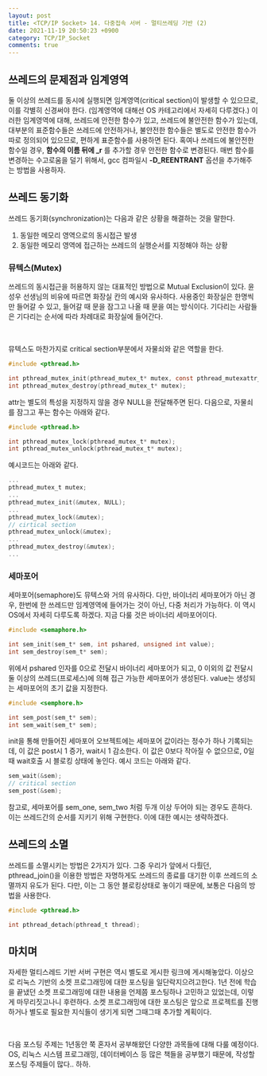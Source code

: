 ```yaml
--- 
layout​: ​post 
title​: ​<TCP/IP Socket> 14. 다중접속 서버 - 멀티쓰레딩 기반 (2) 
date​: ​2021-11-19 20:50:23 +0900 
category​: ​TCP/IP_Socket 
comments​: true 
--- 
```


## 쓰레드의 문제점과 임계영역

둘 이상의 쓰레드를 동시에 실행되면 임계영역(critical section)이 발생할 수 있으므로, 이를 각별히 신경써야 한다. (임계영역에 대해선 OS 카테고리에서 자세히 다루겠다.) 이러한 임계영역에 대해, 쓰레드에 안전한 함수가 있고, 쓰레드에 불안전한 함수가 있는데, 대부분의 표준함수들은 쓰레드에 안전하거나, 불안전한 함수들은 별도로 안전한 함수가 따로 정의되어 있으므로, 편하게 표준함수를 사용하면 된다. 혹여나 쓰레드에 불안전한 함수일 경우, **함수의 이름 뒤에 _r** 를 추가할 경우 안전한 함수로 변경된다. 매번 함수를 변경하는 수고로움을 덜기 위해서, gcc 컴파일시 **-D_REENTRANT** 옵션을 추가해주는 방법을 사용하자. 
 
## 쓰레드 동기화
 
​쓰레드 동기화(synchronization)는 다음과 같은 상황을 해결하는 것을 말한다.
1. 동일한 메모리 영역으로의 동시접근 발생
2. 동일한 메모리 영역에 접근하는 쓰레드의 실행순서를 지정해야 하는 상황

### 뮤텍스(Mutex)

쓰레드의 동시접근을 허용하지 않는 대표적인 방법으로 Mutual Exclusion이 있다. 윤성우 선생님의 비유에 따르면 화장실 칸의 예시와 유사하다. 사용중인 화장실은 한명씩만 들어갈 수 있고, 들어갈 때 문을 잠그고 나올 때 문을 여는 방식이다. 기다리는 사람들은 기다리는 순서에 따라 차례대로 화장실에 들어간다.

<br/>

뮤텍스도 마찬가지로 critical section부분에서 자물쇠와 같은 역할을 한다. 

```c
#include <pthread.h>

int pthread_mutex_init(pthread_mutex_t* mutex, const pthread_mutexattr_t* attr);
int pthread_mutex_destroy(pthread_mutex_t* mutex);
```

attr는 별도의 특성을 지정하지 않을 경우 NULL을 전달해주면 된다. 다음으로, 자물쇠를 잠그고 푸는 함수는 아래와 같다.

```c
#include <pthread.h>

int pthread_mutex_lock(pthread_mutex_t* mutex);
int pthread_mutex_unlock(pthread_mutex_t* mutex);
```

예시코드는 아래와 같다.

```c
...
pthread_mutex_t mutex;
...
pthread_mutex_init(&mutex, NULL);
...
pthread_mutex_lock(&mutex);
// cirtical section
pthread_mutex_unlock(&mutex);
...
pthread_mutex_destroy(&mutex);
...
```
### 세마포어

세마포어(semaphore)도 뮤텍스와 거의 유사하다. 다만, 바이너리 세마포어가 아닌 경우, 한번에 한 쓰레드만 임계영역에 들어가는 것이 아닌, 다중 처리가 가능하다. 이 역시 OS에서 자세히 다루도록 하겠다. 지금 다룰 것은 바이너리 세마포어이다.

```c
#include <semaphore.h>

int sem_init(sem_t* sem, int pshared, unsigned int value);
int sem_destroy(sem_t* sem);
```

위에서 pshared 인자를 0으로 전달시 바이너리 세마포어가 되고, 0 이외의 값 전달시 둘 이상의 쓰레드(프로세스)에 의해 접근 가능한 세마포어가 생성된다. value는 생성되는 세마포어의 초기 값을 지정한다.

```c
#include <semphore.h>

int sem_post(sem_t* sem);
int sem_wait(sem_t* sem);
```

init을 통해 만들어진 세마포어 오브젝트에는 세마포어 값이라는 정수가 하나 기록되는데, 이 값은 post시 1 증가, wait시 1 감소한다. 이 값은 0보다 작아질 수 없으므로, 0일때 wait호출 시 블로킹 상태에 놓인다. 예시 코드는 아래와 같다.

```c
sem_wait(&sem);
// critical section
sem_post(&sem);
```

참고로, 세마포어를 sem_one, sem_two 처럼 두개 이상 두어야 되는 경우도 흔하다. 이는 쓰레드간의 순서를 지키기 위해 구현한다. 이에 대한 예시는 생략하겠다. 

## 쓰레드의 소멸

쓰레드를 소멸시키는 방법은 2가지가 있다. 그중 우리가 앞에서 다뤘던, pthread_join()을 이용한 방법은 자명하게도
쓰레드의 종료를 대기한 이후 쓰레드의 소멸까지 유도가 된다. 다만, 이는 그 동안 블로킹상태로 놓이기 때문에, 보통은
다음의 방법을 사용한다.

```c
#include <pthread.h>

int pthread_detach(pthread_t thread);
```

## 마치며

자세한 멀티스레드 기반 서버 구현은 역시 별도로 게시한 링크에 게시해놓았다. 이상으로 리눅스 기반의 소켓 프로그래밍에
대한 포스팅을 일단락지으려고한다. 1년 전에 학습을 끝냈던 소켓 프로그래밍에 대한 내용을 언제쯤 포스팅하나 고민하고
있었는데, 이렇게 마무리짓고나니 후련하다. 소켓 프로그래밍에 대한 포스팅은 앞으로 프로젝트를 진행하거나 별도로 필요한
지식들이 생기게 되면 그때그때 추가할 계획이다.

<br/>

다음 포스팅 주제는 1년동안 쭉 혼자서 공부해왔던 다양한 과목들에 대해 다룰 예정이다. OS, 리눅스 시스템 프로그래밍, 
데이터베이스 등 많은 책들을 공부했기 때문에, 작성할 포스팅 주제들이 많다.. 하하.